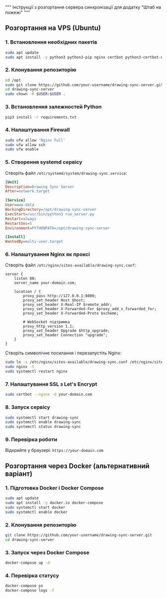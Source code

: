 """
Інструкції з розгортання сервера синхронізації
для додатку "Штаб на пожежі"
"""

## Розгортання на VPS (Ubuntu)

### 1. Встановлення необхідних пакетів
```bash
sudo apt update
sudo apt install -y python3 python3-pip nginx certbot python3-certbot-nginx git ufw
```

### 2. Клонування репозиторію
```bash
cd /opt
sudo git clone https://github.com/your-username/drawing-sync-server.git
cd drawing-sync-server
sudo chown -R $USER:$USER .
```

### 3. Встановлення залежностей Python
```bash
pip3 install -r requirements.txt
```

### 4. Налаштування Firewall
```bash
sudo ufw allow 'Nginx Full'
sudo ufw allow ssh
sudo ufw enable
```

### 5. Створення systemd сервісу

Створіть файл `/etc/systemd/system/drawing-sync.service`:
```ini
[Unit]
Description=Drawing Sync Server
After=network.target

[Service]
User=www-data
WorkingDirectory=/opt/drawing-sync-server
ExecStart=/usr/bin/python3 run_server.py
Restart=always
RestartSec=5
Environment=PYTHONPATH=/opt/drawing-sync-server

[Install]
WantedBy=multi-user.target
```

### 6. Налаштування Nginx як проксі

Створіть файл `/etc/nginx/sites-available/drawing-sync.conf`:
```nginx
server {
    listen 80;
    server_name your-domain.com;

    location / {
        proxy_pass http://127.0.0.1:8000;
        proxy_set_header Host $host;
        proxy_set_header X-Real-IP $remote_addr;
        proxy_set_header X-Forwarded-For $proxy_add_x_forwarded_for;
        proxy_set_header X-Forwarded-Proto $scheme;
        
        # WebSocket підтримка
        proxy_http_version 1.1;
        proxy_set_header Upgrade $http_upgrade;
        proxy_set_header Connection "upgrade";
    }
}
```

Створіть символічне посилання і перезапустіть Nginx:
```bash
sudo ln -s /etc/nginx/sites-available/drawing-sync.conf /etc/nginx/sites-enabled/
sudo nginx -t
sudo systemctl restart nginx
```

### 7. Налаштування SSL з Let's Encrypt
```bash
sudo certbot --nginx -d your-domain.com
```

### 8. Запуск сервісу
```bash
sudo systemctl start drawing-sync
sudo systemctl enable drawing-sync
sudo systemctl status drawing-sync
```

### 9. Перевірка роботи
Відкрийте у браузері: `https://your-domain.com`

## Розгортання через Docker (альтернативний варіант)

### 1. Підготовка Docker і Docker Compose
```bash
sudo apt update
sudo apt install -y docker.io docker-compose
sudo systemctl start docker
sudo systemctl enable docker
```

### 2. Клонування репозиторію
```bash
git clone https://github.com/your-username/drawing-sync-server.git
cd drawing-sync-server
```

### 3. Запуск через Docker Compose
```bash
docker-compose up -d
```

### 4. Перевірка статусу
```bash
docker-compose ps
docker-compose logs -f
```
